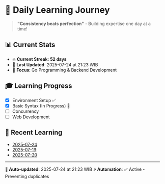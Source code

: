 # 🚀 Daily Learning Journey

> **"Consistency beats perfection"** - Building expertise one day at a time!

## 📊 Current Stats
- 🔥 **Current Streak**: **52 days**
- 📅 **Last Updated**: 2025-07-24 at 21:23 WIB
- 🎯 **Focus**: Go Programming & Backend Development

## 🎓 Learning Progress
- [x] Environment Setup ✅
- [x] Basic Syntax (In Progress) 🔄
- [ ] Concurrency
- [ ] Web Development

## 📖 Recent Learning
- [2025-07-24](learning-log/.md)
- [2025-07-19](learning-log/.md)
- [2025-07-20](learning-log/.md)

---
**🤖 Auto-updated**: 2025-07-24 at 21:23 WIB
**⚡ Automation**: ✅ Active - Preventing duplicates
